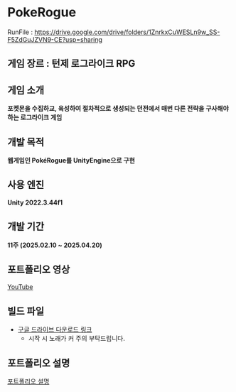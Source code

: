 # PokeRogue

RunFile : https://drive.google.com/drive/folders/1ZnrkxCuWESLn9w_SS-F5ZdGuJZVN9-CE?usp=sharing

## 게임 장르 : **턴제 로그라이크 RPG**

## 게임 소개

**포켓몬을 수집하교, 육성하여 절차적으로 생성되는 던전에서 매번 다른 전략을 구사해야 하는 로그라이크 게임**

## 개발 목적

**웹게임인 PokéRogue를 UnityEngine으로 구현**

## 사용 엔진

**Unity 2022.3.44f1**

## 개발 기간

**11주 (2025.02.10 ~ 2025.04.20)**

## 포트폴리오 영상

[YouTube](https://youtu.be/HDGUY87Xfoc)

## 빌드 파일

- [구글 드라이브 다운로드 링크](https://drive.google.com/file/d/1nYiI5u_aqxwmLjf0njgsE4OoadZX9ddZ/view?usp=sharing)
    - 시작 시 노래가 커 주의 부탁드립니다.

## 포트폴리오 설명
[포트폴리오 설명](https://www.notion.so/Pok-Rogue-222dbef4fbe580f69d77c6f8b9a9dea4?source=copy_link)
